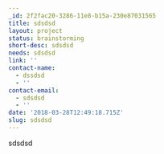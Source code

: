 ```yaml
---
_id: 2f2fac20-3286-11e8-b15a-230e87031565
title: sdsdsd
layout: project
status: brainstorming
short-desc: sdsdsd
needs: sdsdsd
link: ''
contact-name:
  - dssdsd
  - ''
contact-email:
  - sdsdsd
  - ''
date: '2018-03-28T12:49:18.715Z'
slug: sdsdsd
---
```

sdsdsd

